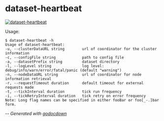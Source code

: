 # dataset-heartbeat

[![dataset-heartbeat](https://godoc.org/github.com/cerana/cerana/cmd/dataset-heartbeat?status.svg)](https://godoc.org/github.com/cerana/cerana/cmd/dataset-heartbeat)

Usage:

    $ dataset-heartbeat -h
    Usage of dataset-heartbeat:
    -u, --clusterDataURL string        url of coordinator for the cluster information
    -c, --configFile string            path to config file
    -a, --datasetPrefix string         dataset directory
    -l, --logLevel string              log level: debug/info/warn/error/fatal/panic (default "warning")
    -n, --nodeDataURL string           url of coordinator for node information retrieval
    -r, --requestTimeout duration      default timeout for external requests made
    -t, --tickInterval duration        tick run frequency
    -i, --tickRetryInterval duration   tick retry on error frequency
    Note: Long flag names can be specified in either fooBar or foo[_-.]bar form.


--
*Generated with [godocdown](https://github.com/robertkrimen/godocdown)*
